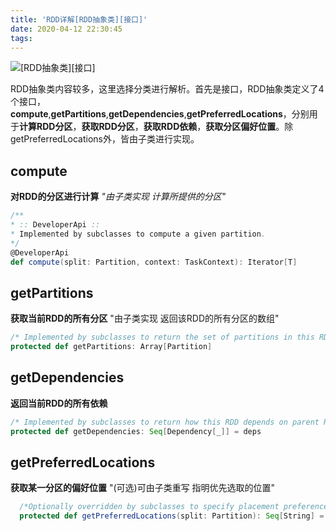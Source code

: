 ```yaml
---
title: 'RDD详解[RDD抽象类][接口]'
date: 2020-04-12 22:30:45
tags:
---
```


![[RDD抽象类][接口]]([RDD抽象类][接口].png)

<!-- more -->

RDD抽象类内容较多，这里选择分类进行解析。首先是接口，RDD抽象类定义了4个接口，**compute**,**getPartitions**,**getDependencies**,**getPreferredLocations**，分别用于**计算RDD分区**，**获取RDD分区**，**获取RDD依赖**，**获取分区偏好位置**。除getPreferredLocations外，皆由子类进行实现。

## **compute**

**对RDD的分区进行计算**
*"由子类实现 计算所提供的分区"*

```scala
/** 
* :: DeveloperApi :: 
* Implemented by subclasses to compute a given partition.
*/
@DeveloperApi
def compute(split: Partition, context: TaskContext): Iterator[T]
```

## **getPartitions**

**获取当前RDD的所有分区**
"由子类实现 返回该RDD的所有分区的数组"

```scala
/* Implemented by subclasses to return the set of partitions in this RDD. */
protected def getPartitions: Array[Partition]
```

## **getDependencies**

**返回当前RDD的所有依赖**

```scala
/* Implemented by subclasses to return how this RDD depends on parent RDDs.*/
protected def getDependencies: Seq[Dependency[_]] = deps
```

## **getPreferredLocations**

**获取某一分区的偏好位置**
"(可选)可由子类重写 指明优先选取的位置"

```scala
  /*Optionally overridden by subclasses to specify placement preferences.*/
  protected def getPreferredLocations(split: Partition): Seq[String] = Nil
```
